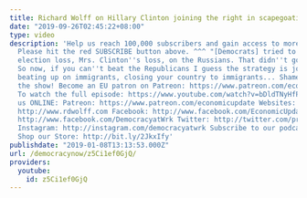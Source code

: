```yaml
---
title: Richard Wolff on Hillary Clinton joining the right in scapegoating immigrants
date: "2019-09-26T02:45:22+08:00"
type: video
description: 'Help us reach 100,000 subscribers and gain access to more studio time!
  Please hit the red SUBSCRIBE button above. ^^^ "[Democrats] tried to blame their
  election loss, Mrs. Clinton''s loss, on the Russians. That didn''t go real well.
  So now, if you can''t beat the Republicans I guess the strategy is join them, in
  beating up on immigrants, closing your country to immigrants... Shame on her." Support
  the show! Become an EU patron on Patreon: https://www.patreon.com/economicupdate
  To watch the full episode: https://www.youtube.com/watch?v=bDldTNyHfPs&t=767s Follow
  us ONLINE: Patreon: https://www.patreon.com/economicupdate Websites: http://www.democracyatwork.info/economicupdate
  http://www.rdwolff.com Facebook: http://www.facebook.com/EconomicUpdate http://www.facebook.com/RichardDWolff
  http://www.facebook.com/DemocracyatWrk Twitter: http://twitter.com/profwolff http://twitter.com/democracyatwrk
  Instagram: http://instagram.com/democracyatwrk Subscribe to our podcast: http://economicupdate.libsyn.com
  Shop our Store: http://bit.ly/2JkxIfy'
publishdate: "2019-01-08T13:13:53.000Z"
url: /democracynow/z5Ci1ef0GjQ/
providers:
  youtube:
    id: z5Ci1ef0GjQ
---
```

